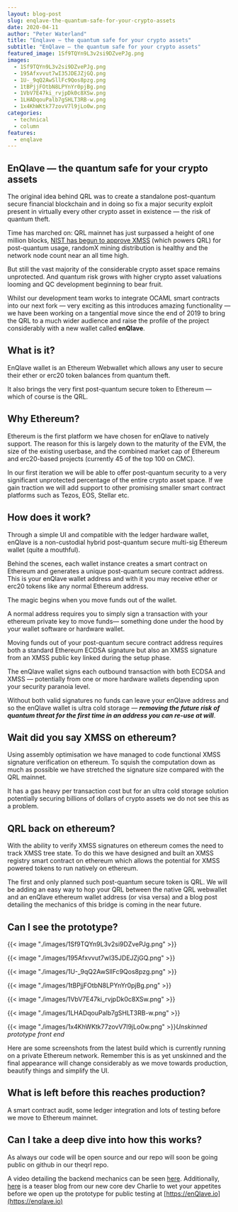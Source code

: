 ```yaml
---
layout: blog-post
slug: enqlave-the-quantum-safe-for-your-crypto-assets
date: 2020-04-11
author: "Peter Waterland"
title: "Enqlave — the quantum safe for your crypto assets"
subtitle: "EnQlave — the quantum safe for your crypto assets"
featured_image: 1Sf9TQYn9L3v2si9DZvePJg.png
images:
  - 1Sf9TQYn9L3v2si9DZvePJg.png
  - 195Afxvvut7wI35JDEJZjGQ.png
  - 1U-_9qQ2AwSllFc9Qos8pzg.png
  - 1tBPjjFOtbN8LPYnYr0pjBg.png
  - 1VbV7E47ki_rvjpDk0c8XSw.png
  - 1LHADqouPalb7gSHLT3RB-w.png
  - 1x4KhWKtk77zovV7l9jLo0w.png
categories:
  - technical
  - column
features:
  - enqlave
---
```


## EnQlave — the quantum safe for your crypto assets

The original idea behind QRL was to create a standalone post-quantum secure financial blockchain and in doing so fix a major security exploit present in virtually every other crypto asset in existence — the risk of quantum theft.

Time has marched on: QRL mainnet has just surpassed a height of one million blocks, [NIST has begun to approve XMSS](https://nvlpubs.nist.gov/nistpubs/SpecialPublications/NIST.SP.800-208-draft.pdf) (which powers QRL) for post-quantum usage, randomX mining distribution is healthy and the network node count near an all time high.

But still the vast majority of the considerable crypto asset space remains unprotected. And quantum risk grows with higher crypto asset valuations looming and QC development beginning to bear fruit.

Whilst our development team works to integrate OCAML smart contracts into our next fork — very exciting as this introduces amazing functionality — we have been working on a tangential move since the end of 2019 to bring the QRL to a much wider audience and raise the profile of the project considerably with a new wallet called **enQlave**.

## What is it?

EnQlave wallet is an Ethereum Webwallet which allows any user to secure their ether or erc20 token balances from quantum theft.

It also brings the very first post-quantum secure token to Ethereum — which of course is the QRL.

## Why Ethereum?

Ethereum is the first platform we have chosen for enQlave to natively support. The reason for this is largely down to the maturity of the EVM, the size of the existing userbase, and the combined market cap of Ethereum and erc20-based projects (currently 45 of the top 100 on CMC).

In our first iteration we will be able to offer post-quantum security to a very significant unprotected percentage of the entire crypto asset space. If we gain traction we will add support to other promising smaller smart contract platforms such as Tezos, EOS, Stellar etc.

## How does it work?

Through a simple UI and compatible with the ledger hardware wallet, enQlave is a non-custodial hybrid post-quantum secure multi-sig Ethereum wallet (quite a mouthful).

Behind the scenes, each wallet instance creates a smart contract on Ethereum and generates a unique post-quantum secure contract address. This is your enQlave wallet address and with it you may receive ether or erc20 tokens like any normal Ethereum address.

The magic begins when you move funds out of the wallet.

A normal address requires you to simply sign a transaction with your ethereum private key to move funds— something done under the hood by your wallet software or hardware wallet.

Moving funds out of your post-quantum secure contract address requires both a standard Ethereum ECDSA signature but also an XMSS signature from an XMSS public key linked during the setup phase.

The enQlave wallet signs each outbound transaction with both ECDSA and XMSS — potentially from one or more hardware wallets depending upon your security paranoia level.

Without both valid signatures no funds can leave your enQlave address and so the enQlave wallet is ultra cold storage — ***removing the future risk of quantum threat for the first time in an address you can re-use at will***.

## Wait did you say XMSS on ethereum?

Using assembly optimisation we have managed to code functional XMSS signature verification on ethereum. To squish the computation down as much as possible we have stretched the signature size compared with the QRL mainnet.

It has a gas heavy per transaction cost but for an ultra cold storage solution potentially securing billions of dollars of crypto assets we do not see this as a problem.

## QRL back on ethereum?

With the ability to verify XMSS signatures on ethereum comes the need to track XMSS tree state. To do this we have designed and built an XMSS registry smart contract on ethereum which allows the potential for XMSS powered tokens to run natively on ethereum.

The first and only planned such post-quantum secure token is QRL. We will be adding an easy way to hop your QRL between the native QRL webwallet and an enQlave ethereum wallet address (or visa versa) and a blog post detailing the mechanics of this bridge is coming in the near future.

## Can I see the prototype?

{{< image "./images/1Sf9TQYn9L3v2si9DZvePJg.png" >}}

{{< image "./images/195Afxvvut7wI35JDEJZjGQ.png" >}}

{{< image "./images/1U-_9qQ2AwSllFc9Qos8pzg.png" >}}

{{< image "./images/1tBPjjFOtbN8LPYnYr0pjBg.png" >}}

{{< image "./images/1VbV7E47ki_rvjpDk0c8XSw.png" >}}

{{< image "./images/1LHADqouPalb7gSHLT3RB-w.png" >}}

{{< image "./images/1x4KhWKtk77zovV7l9jLo0w.png" >}}*Unskinned prototype front end*

Here are some screenshots from the latest build which is currently running on a private Ethereum network. Remember this is as yet unskinned and the final appearance will change considerably as we move towards production, beautify things and simplify the UI.

## What is left before this reaches production?

A smart contract audit, some ledger integration and lots of testing before we move to Ethereum mainnet.

## Can I take a deep dive into how this works?

As always our code will be open source and our repo will soon be going public on github in our theqrl repo.

A video detailing the backend mechanics can be seen [here](https://player.vimeo.com/video/420287807). Additionally, [here](/blog/the-qrl-enklave-project-bringing-post-quantum-security-to-ethereum-and-other-blockchain-platforms) is a teaser blog from our new core dev Charlie to wet your appetites before we open up the prototype for public testing at [https://enQlave.io](https://enqlave.io)
